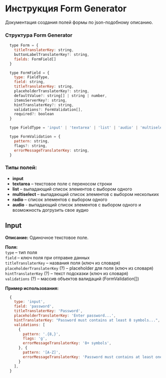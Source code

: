 # Инструкция Form Generator

Документация создания полей формы по json-подобному описанию. 

### Структура Form Generator
```js
  type Form = {
    titleTranslaterKey: string,
    buttonLabelTranslaterKey?: string,
    fields: FormField[]
  }
```

```js
  type FormField = {
    type: FieldType,
    field: string,
    titleTranslaterKey: string,
    placeholderTranslaterKey?: string,
    defaultValue?: string[] | string | number,
    itemsServerKey?: string,
    hintTranslaterKey?: string,
    validations?: FormValidation[],
    required?: boolean
  }
```

```js
  type FieldType = 'input' | 'textarea' | 'list' | 'audio' | 'multiselect' | 'radio'
```

```js
  type FormValidation = {
    pattern: string,
    flags?: string,
    errorMessageTranslaterKey: string,
  }
```

### Типы полей:

- **input**
- **textarea** – текстовое поле с переносом строки
- **list** – выпадающий список элементов с выбором одного
- **multiselect** – выпадающий список элементов с выбором нескольких
- **radio** – список элементов с выбором одного
- **audio** - выпадающий список элементов с выбором одного и возможность догрузить свое аудио

## Input

**Описание:** Одиночное текстовое поле.  

**Поля:**  
`type` – тип поля  
`field` – ключ поля при отправке данных  
`titleTranslaterKey` – названия поля (ключ из словаря)  
`placeholderTranslaterKey` (?) – placeholder для поля (ключ из словаря)  
`hintTranslaterKey` (?) – текст подсказки (ключ из словаря)  
`validations` (?) – массив объектов валидаций (FormValidation[])  

**Пример использования:**

```js
  {
    type: 'input',
    field: 'password',
    titleTranslaterKey: 'Password',
    placeholderTranslaterKey: 'Enter password...',
    hintTranslaterKey: "Password must contains at least 8 symbols...",
    validations: [
      {
        pattern: '.{8,}',
        flags: 'g',
        errorMessageTranslaterKey: '8+ symbols',
      }, {
        pattern: '[A-Z]',
        errorMessageTranslaterKey: 'Password must contains at least one capital A-Z',
      }
    ],
  }
```
